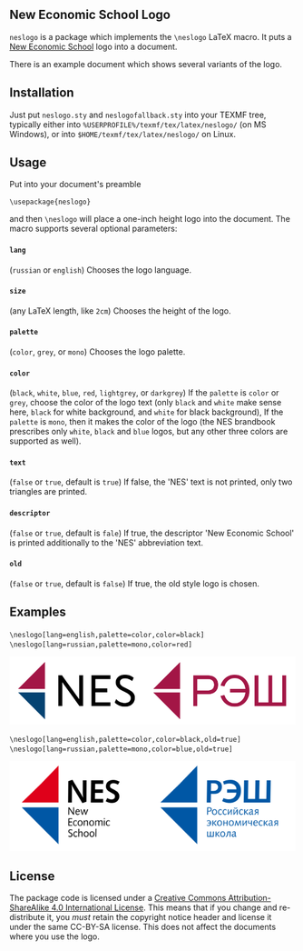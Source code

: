 ## New Economic School Logo

`neslogo` is a package which implements the `\neslogo` LaTeX macro.
It puts a [New Economic School](https://www.nes.ru) logo into a document.

There is an example document which shows several variants of the logo.

## Installation

Just put `neslogo.sty` and `neslogofallback.sty` into your TEXMF tree,
typically either into `%USERPROFILE%/texmf/tex/latex/neslogo/` (on MS Windows),
or into `$HOME/texmf/tex/latex/neslogo/` on Linux.

## Usage

Put into your document's preamble

```
\usepackage{neslogo}
```

and then `\neslogo` will place a one-inch height logo into the document.
The macro supports several optional parameters:

#### `lang`

(`russian` or `english`) Chooses the logo language.

#### `size`

(any LaTeX length, like `2cm`) Chooses the height of the logo.

#### `palette`

(`color`, `grey`, or `mono`) Chooses the logo palette.

#### `color`

(`black`, `white`, `blue`, `red`, `lightgrey`, or `darkgrey`) If the `palette` is `color` or `grey`, choose
the color of the logo text (only `black` and `white` make sense here, `black` for white background, and
`white` for black background), If the `palette` is `mono`, then it makes the color of the logo
(the NES brandbook prescribes only `white`, `black` and `blue` logos, but any other three colors are
supported as well).

#### `text`

(`false` or `true`, default is `true`) If false, the 'NES' text is not printed, only two triangles are printed.

#### `descriptor`

(`false` or `true`, default is `fale`) If true, the descriptor 'New Economic School' is printed additionally to the
'NES' abbreviation text.

#### `old`

(`false` or `true`, default is `false`) If true, the old style logo is chosen.

## Examples

`\neslogo[lang=english,palette=color,color=black]`
`\neslogo[lang=russian,palette=mono,color=red]`

![Example](https://raw.githubusercontent.com/sgolovan/neslogo/main/example/example.png)

`\neslogo[lang=english,palette=color,color=black,old=true]`
`\neslogo[lang=russian,palette=mono,color=blue,old=true]`

![Example](https://raw.githubusercontent.com/sgolovan/neslogo/main/example/exampleold.png)

## License

The package code is licensed under a [Creative Commons Attribution-ShareAlike
4.0 International License](http://creativecommons.org/licenses/by-sa/4.0/). This
means that if you change and re-distribute it, you *must* retain the
copyright notice header and license it under the same CC-BY-SA license. This
does not affect the documents where you use the logo.
